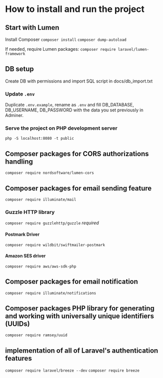 # How to install and run the project

## Start with Lumen
Install Composer
`composer install`
`composer dump-autoload`

If needed, require Lumen packages:
`composer require laravel/lumen-framework`


## DB setup
Create DB with permissions and import SQL script in docs/db_import.txt

### Update `.env`
Duplicate `.env.example`, rename as `.env` and fill DB_DATABASE, DB_USERNAME, DB_PASSWORD with the data you set previously in Adminer.

### Serve the project on PHP development server
`php -S localhost:8080 -t public`


## Composer packages for CORS authorizations handling 
`composer require nordsoftware/lumen-cors`


## Composer packages for email sending feature
`composer require illuminate/mail`

### Guzzle HTTP library
`composer require guzzlehttp/guzzle`
*required*

#### Postmark Driver
`composer require wildbit/swiftmailer-postmark`
#### Amazon SES driver
`composer require aws/aws-sdk-php`

## Composer packages for email notification
`composer require illuminate/notifications`

## Composer packages PHP library for generating and working with universally unique identifiers (UUIDs)
`composer require ramsey/uuid`

## implementation of all of Laravel's authentication features
`composer require laravel/breeze --dev`
`composer require breeze`
